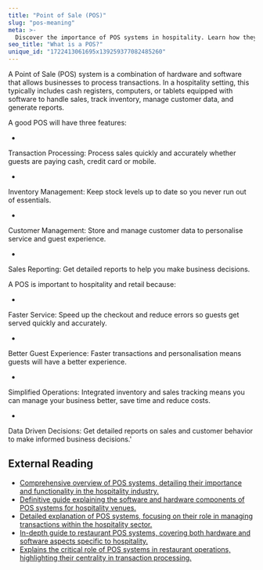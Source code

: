 ```yaml
---
title: "Point of Sale (POS)"
slug: "pos-meaning"
meta: >-
  Discover the importance of POS systems in hospitality. Learn how they enhance efficiency, improve customer experience, and streamline operations
seo_title: "What is a POS?"
unique_id: "1722413061695x139259377082485260"
---
```


A Point of Sale (POS) system is a combination of hardware and software that allows businesses to process transactions. In a hospitality setting, this typically includes cash registers, computers, or tablets equipped with software to handle sales, track inventory, manage customer data, and generate reports.

A good POS will have three features:

- 
Transaction Processing: Process sales quickly and accurately whether guests are paying cash, credit card or mobile.

- 
Inventory Management: Keep stock levels up to date so you never run out of essentials.

- 
Customer Management: Store and manage customer data to personalise service and guest experience.

- 
Sales Reporting: Get detailed reports to help you make business decisions.

A POS is important to hospitality and retail because:

- 
Faster Service: Speed up the checkout and reduce errors so guests get served quickly and accurately.

- 
Better Guest Experience: Faster transactions and personalisation means guests will have a better experience.

- 
Simplified Operations: Integrated inventory and sales tracking means you can manage your business better, save time and reduce costs.

- 
Data Driven Decisions: Get detailed reports on sales and customer behavior to make informed business decisions.'

## External Reading

- [Comprehensive overview of POS systems, detailing their importance and functionality in the hospitality industry.](https://www.revfine.com/pos-systems/)
- [Definitive guide explaining the software and hardware components of POS systems for hospitality venues.](https://www.lightspeedhq.com.au/blog/what-is-a-point-of-sale-system/)
- [Detailed explanation of POS systems, focusing on their role in managing transactions within the hospitality sector.](https://library.fiveable.me/key-terms/hospitality-management/point-of-sale-pos-system)
- [In-depth guide to restaurant POS systems, covering both hardware and software aspects specific to hospitality.](https://pos.toasttab.com/resources/the-definitive-guide-to-restaurant-pos-systems?srsltid=AfmBOoqkyRkTYVSHlmhP9WGIh3tNHJOEuMLueImQImAwJFyo9FD5LqQU)
- [Explains the critical role of POS systems in restaurant operations, highlighting their centrality in transaction processing.](https://www.synergysuite.com/blog/what-is-a-restaurant-pos-system-pos-definition-types-and-benefits/)
